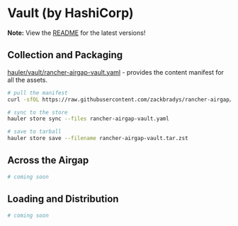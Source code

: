 # Vault (by HashiCorp)

**Note:** View the [README](https://github.com/zackbradys/rancher-airgap/blob/main/README.md) for the latest versions!

## Collection and Packaging

[hauler/vault/rancher-airgap-vault.yaml](https://github.com/zackbradys/rancher-airgap/blob/main/hauler/vault/rancher-airgap-vault.yaml) - provides the content manifest for all the assets.

```bash
# pull the manifest
curl -sfOL https://raw.githubusercontent.com/zackbradys/rancher-airgap/main/hauler/vault/rancher-airgap-vault.yaml

# sync to the store
hauler store sync --files rancher-airgap-vault.yaml

# save to tarball
hauler store save --filename rancher-airgap-vault.tar.zst
```

## Across the Airgap

```bash
# coming soon
```

## Loading and Distribution

```bash
# coming soon
```